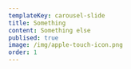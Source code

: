```yaml
---
templateKey: carousel-slide
title: Something
content: Something else
publised: true
image: /img/apple-touch-icon.png
order: 1
---
```

